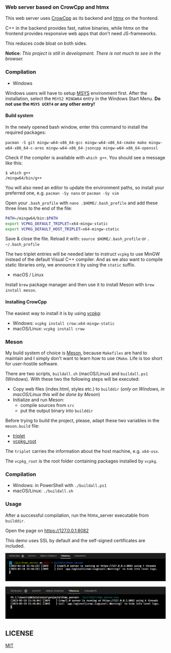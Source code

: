 ### Web server based on CrowCpp and htmx

This web server uses [CrowCpp](https://github.com/CrowCpp/Crow) as its backend and [htmx](https://htmx.org) on the frontend.

C++ in the backend provides fast, native binaries, while htmx on the frontend provides responsive web apps that don't need JS-frameworks.

This reduces code bloat on both sides.

**Notice**: *This project is still in development. There is not much to see in the browser.*

### Compilation

* Windows

Windows users will have to setup [MSYS](https://www.msys2.org/) environment first. After the installation, select the `MSYS2 MINGW64` entry in the Windows Start Menu. **Do not use the `MSYS UCRT4` or any other entry!**

#### Build system

In the newly opened bash window, enter this command to install the required packages:

`pacman -S git mingw-w64-x86_64-gcc mingw-w64-x86_64-cmake make mingw-w64-x86_64-c-ares mingw-w64-x86_64-jsoncpp mingw-w64-x86_64-openssl`

Check if the compiler is available with `which g++`. You should see a message like this:

```shell
$ which g++
/mingw64/bin/g++
```

You will also need an editor to update the environment paths, so install your preferred one, e.g. `pacman -Sy nano` or `pacman -Sy vim`

Open your `.bash_profile` with `nano .$HOME/.bash_profile` and add these three lines to the end of the file:


```bash
PATH=/mingw64/bin:$PATH
export VCPKG_DEFAULT_TRIPLET=x64-mingw-static
export VCPKG_DEFAULT_HOST_TRIPLET=x64-mingw-static
```

Save & close the file. Reload it with: `source $HOME/.bash_profile` or `. ~/.bash_profile`

The two triplet entries will be needed later to instruct `vcpkg` to use MinGW instead of the default Visual C++ compiler. And as we also want to compile static libraries only, we announce it by using the `static` suffix.

* macOS / Linux

Install `brew` package manager and then use it to install Meson with `brew install meson`.

#### Installing CrowCpp

The easiest way to install it is by using [vcpkg](https://vcpkg.io/en/index.html): 
  * Windows: `vcpkg install crow:x64-mingw-static`
  * macOS/Linux: `vcpkg install crow`
### Meson

My build system of choice is [Meson](https://mesonbuild.com/), because `Makefiles` are hard to maintain and I simply don't want to learn how to use `CMake`. Life is too short for user-hostile software.

There are two scripts, `buildall.sh` (macOS/Linux) and `buildall.ps1` (Windows). With these two the following steps will be executed:

* Copy web files (index.html, styles etc.) to `builddir` (*only on Windows, in macOS/Linux this will be done by Meson*)
* Initialize and run Meson:
   * compile sources from `src`
   * put the output binary into `builddir`

Before trying to build the project, please, adapt these two variables in the `meson.build` file:

* [triplet](meson.build#L22)
* [vcpkg_root](meson.build#L27)

The `triplet` carries the information about the host machine, e.g. `x64-osx`.

The `vcpkg_root` is the root folder containing packages installed by `vcpkg`.

### Compilation

* Windows: in PowerShell with `./buildall.ps1`
* macOS/Linux: `./buildall.sh`

### Usage

After a successful compilation, run the htmx_server executable from `builddir`. 

Open the page on https://127.0.0.1:8082

This demo uses SSL by default and the self-signed certificates are included.

![htmx_server_macos](images/htmx_server_macos.png)

![htmx_server_win](images/htmx_server_win.png)
## LICENSE

[MIT](LICENSE)
